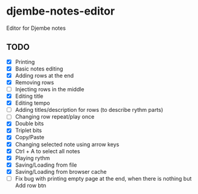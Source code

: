 # djembe-notes-editor
Editor for Djembe notes

## TODO

- [x] Printing
- [x] Basic notes editing
- [x] Adding rows at the end
- [x] Removing rows
- [ ] Injecting rows in the middle
- [x] Editing title
- [x] Editing tempo
- [ ] Adding titles/description for rows (to describe rythm parts)
- [ ] Changing row repeat/play once
- [x] Double bits
- [x] Triplet bits
- [x] Copy/Paste
- [x] Changing selected note using arrow keys
- [x] Ctrl + A to select all notes
- [x] Playing rythm
- [x] Saving/Loading from file
- [x] Saving/Loading from browser cache
- [ ] Fix bug with printing empty page at the end, when there is nothing but Add row btn
